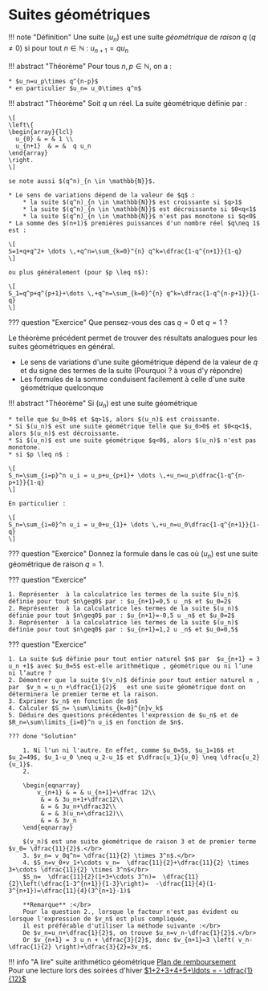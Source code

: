 # Suites géométriques

!!! note "Définition"
	Une suite $(u_n)$ est une suite  *géométrique* de *raison* $q$ ($q\neq 0$) si  pour tout $n\in\mathbb{N}$ : $u_{n+1}=qu_n$

!!! abstract "Théorème"
	Pour tous $n,p\in \mathbb{N}$, on a :
	
	* $u_n=u_p\times q^{n-p}$
	* en particulier $u_n= u_0\times q^n$

!!! abstract "Théorème"
	Soit $q$ un réel. La suite géométrique définie par :
	
	\[
	\left\{
	\begin{array}{lcl}
	  u_{0} & = & 1 \\
	  u_{n+1}  & = &  q u_n
	\end{array}
	\right.
	\]
	
	se note aussi $(q^n)_{n \in \mathbb{N}}$.
	
	* Le sens de variations dépend de la valeur de $q$ :
		* la suite $(q^n)_{n \in \mathbb{N}}$ est croissante si $q>1$
		* la suite $(q^n)_{n \in \mathbb{N}}$ est décroissante si $0<q<1$
		* la suite $(q^n)_{n \in \mathbb{N}}$ n'est pas monotone si $q<0$
	* La somme des $(n+1)$ premières puissances d'un nombre réel $q\neq 1$ est :
	
	\[
	S=1+q+q^2+ \dots \,+q^n=\sum_{k=0}^{n} q^k=\dfrac{1-q^{n+1}}{1-q}
	\]
	
	ou plus généralement (pour $p \leq n$):
	
	\[
	S_1=q^p+q^{p+1}+\dots \,+q^n=\sum_{k=0}^{n} q^k=\dfrac{1-q^{n-p+1}}{1-q}
	\]

??? question "Exercice"
	Que pensez-vous des cas $q=0$ et $q=1$ ?

Le théorème précédent permet de trouver des résultats analogues pour les suites géométriques en général.

* Le sens de variations d'une suite géométrique dépend de la valeur de $q$ et du signe des termes de la suite (Pourquoi ? à vous d'y répondre)
* Les formules de la somme conduisent facilement à celle d'une suite géométrique quelconque

!!! abstract "Théorème"
	Si $(u_n)$ est une suite géométrique
	
	* telle que $u_0>0$ et $q>1$, alors $(u_n)$ est croissante.
	* Si $(u_n)$ est une suite géométrique telle que $u_0>0$ et $0<q<1$, alors $(u_n)$ est décroissante.
	* Si $(u_n)$ est une suite géométrique $q<0$, alors $(u_n)$ n'est pas monotone.
	* si $p \leq n$ :
	
	\[
	S_n=\sum_{i=p}^n u_i = u_p+u_{p+1}+ \dots \,+u_n=u_p\dfrac{1-q^{n-p+1}}{1-q}
	\]
	
	En particulier :
	
	\[
	S_n=\sum_{i=0}^n u_i = u_0+u_{1}+ \dots \,+u_n=u_0\dfrac{1-q^{n+1}}{1-q}
	\]

??? question "Exercice"
	Donnez la formule dans le cas où $(u_n)$ est une suite géométrique de raison $q=1$.

??? question "Exercice"
	
	1. Représenter  à la calculatrice les termes de la suite $(u_n)$ définie pour tout $n\geq0$ par : $u_{n+1}=0,5 u _n$ et $u_0=2$
	2. Représenter  à la calculatrice les termes de la suite $(u_n)$ définie pour tout $n\geq0$ par : $u_{n+1}=-0,5 u _n$ et $u_0=2$
	3. Représenter  à la calculatrice les termes de la suite $(u_n)$ définie pour tout $n\geq0$ par : $u_{n+1}=1,2 u _n$ et $u_0=0,5$
	
??? question "Exercice"
	
	1. La suite $u$ définie pour tout entier naturel $n$ par  $u_{n+1} = 3 u_n +1$ avec $u_0=5$ est-elle arithmétique , géométrique ou ni l’une ni l’autre ?
	2. Démontrer que la suite $(v_n)$ définie pour tout entier naturel n , par  $v_n = u_n +\dfrac{1}{2}$   est une suite géométrique dont on
	déterminera le premier terme et la raison.
	3. Exprimer $v_n$ en fonction de $n$
	4. Calculer $S_n= \sum\limits_{k=0}^{n}v_k$
	5. Déduire des questions précédentes l'expression de $u_n$ et de $R_n=\sum\limits_{i=0}^n u_i$ en fonction de $n$.
	
	??? done "Solution"
	
		1. Ni l'un ni l'autre. En effet, comme $u_0=5$, $u_1=16$ et $u_2=49$, $u_1-u_0 \neq u_2-u_1$ et $\dfrac{u_1}{u_0} \neq \dfrac{u_2}{u_1}$.
		2. 
		
		\begin{eqnarray}
			v_{n+1} & = & u_{n+1}+\dfrac 12\\
			 & = & 3u_n+1+\dfrac12\\
			 & = & 3u_n+\dfrac32\\
			 & = & 3(u_n+\dfrac12)\\
			 & = & 3v_n
		\end{eqnarray}
		
		$(v_n)$ est une suite géométrique de raison 3 et de premier terme $v_0= \dfrac{11}{2}$.</br>
		3. $v_n= v_0q^n= \dfrac{11}{2} \times 3^n$.</br>
		4. $S_n=v_0+v_1+\cdots v_n=  \dfrac{11}{2}+\dfrac{11}{2} \times 3+\cdots \dfrac{11}{2} \times 3^n$</br>
		$S_n=  \dfrac{11}{2}(1+3+\cdots 3^n)=  \dfrac{11}{2}\left(\dfrac{1-3^{n+1}}{1-3}\right)=  -\dfrac{11}{4}(1-3^{n+1})=\dfrac{11}{4}(3^{n+1}-1)$
	
		**Remarque** :</br>
		Pour la question 2., lorsque le facteur n'est pas évident ou lorsque l'expression de $v_n$ est plus compliquée,
		il est préférable d'utiliser la méthode suivante :</br>
		De $v_n=u_n+\dfrac{1}{2}$, on trouve $u_n=v_n-\dfrac{1}{2}$.</br>
		Or $v_{n+1} = 3 u_n + \dfrac{3}{2}$, donc $v_{n+1}=3 \left( v_n-\dfrac{1}{2} \right)+\dfrac{3}{2}=3v_n$.
		
		
!!! info "A lire"
	suite arithmético géométrique [Plan de remboursement](https://fr.wikipedia.org/wiki/Plan_de_remboursement)</br>
	Pour une lecture lors des soirées d'hiver [$1+2+3+4+5+\ldots = - \dfrac{1}{12}$](https://images-archive.math.cnrs.fr/La-somme-des-entiers.html)

		